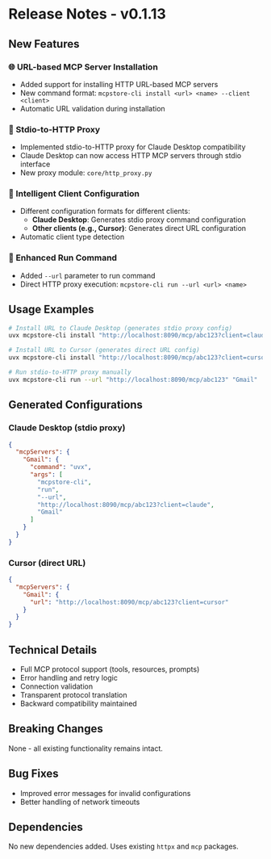 # Release Notes - v0.1.13

## New Features

### 🌐 URL-based MCP Server Installation
- Added support for installing HTTP URL-based MCP servers
- New command format: `mcpstore-cli install <url> <name> --client <client>`
- Automatic URL validation during installation

### 🔄 Stdio-to-HTTP Proxy
- Implemented stdio-to-HTTP proxy for Claude Desktop compatibility
- Claude Desktop can now access HTTP MCP servers through stdio interface
- New proxy module: `core/http_proxy.py`

### 🎯 Intelligent Client Configuration
- Different configuration formats for different clients:
  - **Claude Desktop**: Generates stdio proxy command configuration
  - **Other clients (e.g., Cursor)**: Generates direct URL configuration
- Automatic client type detection

### 🚀 Enhanced Run Command
- Added `--url` parameter to run command
- Direct HTTP proxy execution: `mcpstore-cli run --url <url> <name>`

## Usage Examples

```bash
# Install URL to Claude Desktop (generates stdio proxy config)
uvx mcpstore-cli install "http://localhost:8090/mcp/abc123?client=claude" "Gmail" --client claude

# Install URL to Cursor (generates direct URL config)
uvx mcpstore-cli install "http://localhost:8090/mcp/abc123?client=cursor" "Gmail" --client cursor

# Run stdio-to-HTTP proxy manually
uvx mcpstore-cli run --url "http://localhost:8090/mcp/abc123" "Gmail"
```

## Generated Configurations

### Claude Desktop (stdio proxy)
```json
{
  "mcpServers": {
    "Gmail": {
      "command": "uvx",
      "args": [
        "mcpstore-cli",
        "run",
        "--url",
        "http://localhost:8090/mcp/abc123?client=claude",
        "Gmail"
      ]
    }
  }
}
```

### Cursor (direct URL)
```json
{
  "mcpServers": {
    "Gmail": {
      "url": "http://localhost:8090/mcp/abc123?client=cursor"
    }
  }
}
```

## Technical Details

- Full MCP protocol support (tools, resources, prompts)
- Error handling and retry logic
- Connection validation
- Transparent protocol translation
- Backward compatibility maintained

## Breaking Changes
None - all existing functionality remains intact.

## Bug Fixes
- Improved error messages for invalid configurations
- Better handling of network timeouts

## Dependencies
No new dependencies added. Uses existing `httpx` and `mcp` packages.